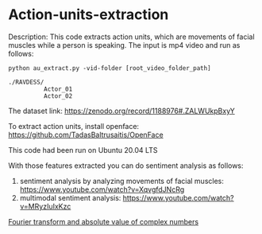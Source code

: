 # Action-units-extraction

Description: This code extracts action units, which are movements of facial muscles while a person is speaking. The input is mp4 video and run as follows:

```
python au_extract.py -vid-folder [root_video_folder_path]
```

```
./RAVDESS/
          Actor_01
          Actor_02
```

The dataset link: https://zenodo.org/record/1188976#.ZALWUkpBxyY

To extract action units, install openface: https://github.com/TadasBaltrusaitis/OpenFace

This code had been run on Ubuntu 20.04 LTS

With those features extracted you can do sentiment analysis as follows:

1. sentiment analysis by analyzing movements of facial muscles: https://www.youtube.com/watch?v=XqvgfdJNcRg
2. multimodal sentiment analysis: https://www.youtube.com/watch?v=MRyzIuIxKzc


[Fourier transform and absolute value of complex numbers](https://www.youtube.com/watch?v=CFSSA_8K6TM)
